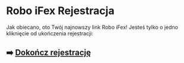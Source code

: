 # Robo iFex Rejestracja

Jak obiecano, oto Twój najnowszy link Robo iFex! Jesteś tylko o jedno kliknięcie od ukończenia rejestracji:

## ➡️ [Dokończ rejestrację](https://tinyurl.com/3vevkvw4)